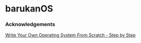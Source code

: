 # barukanOS

### Acknowledgements
[Write Your Own Operating System From Scratch - Step by Step](https://www.udemy.com/course/writing-your-own-operating-system-from-scratch/)

